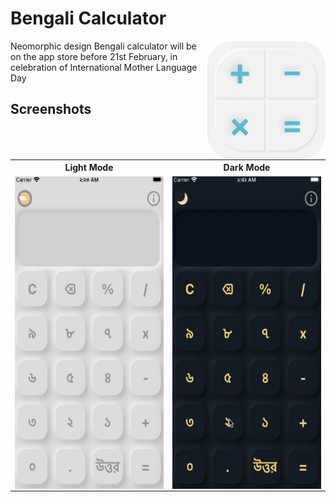 # Bengali Calculator
<img align="right" src="assets/images/playstore.png" height="190"></img>
Neomorphic design Bengali calculator will be on the app store before 21st February, in celebration of International Mother Language Day

## Screenshots

<table align="center" style="margin: 0px auto;">
  <tr>
    <th>Light Mode</th>
    <th>Dark Mode</th>
  </tr>
  <tr>
    <td><img align="right" src="screenshots/light.gif" height="500"></img></td>
    <td><img align="right" src="screenshots/dark.gif" height="500"></img></td>
  </tr>
  </table>

